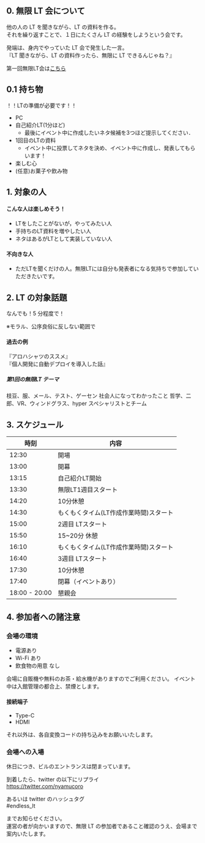 ## 0. 無限 LT 会について

他の人の LT を聞きながら、LT の資料を作る。  
それを繰り返すことで、１日にたくさん LT の経験をしようという会です。

発端は、身内でやっていた LT 会で発生した一言。  
『LT 聞きながら、LT の資料作ったら、無限に LT できるんじゃね？』

第一回無限LT会は[こちら](https://oysters.connpass.com/event/129365/)  

## 0.1 持ち物
！！LTの準備が必要です！！
- PC
- 自己紹介LT(1分ほど)
  - 最後にイベント中に作成したいネタ候補を3つほど提示してください．
- 1回目のLTの資料
  - イベント中に投票してネタを決め、イベント中に作成し、発表してもらいます！
- 楽しむ心
- (任意)お菓子や飲み物

## 1. 対象の人

#### こんな人は楽しめそう！
- LTをしたことがないが，やってみたい人
- 手持ちのLT資料を増やしたい人
- ネタはあるがLTとして実装していない人

#### 不向きな人
- ただLTを聞くだけの人。無限LTには自分も発表者になる気持ちで参加していただきたいです。

## 2. LT の対象話題

なんでも！5 分程度で！

※モラル、公序良俗に反しない範囲で

#### 過去の例

『アロハシャツのススメ』  
『個人開発に自動デプロイを導入した話』

##### 第1回の無限LT テーマ
枝豆、服、メール、テスト、ゲーセン
社会人になってわかったこと
哲学、二郎、VR、ウィンドグラス、hyper
スペシャリストとチーム


## 3. スケジュール
<!-- TODO: 要文言修正 -->
|時刻 | 内容|
|--- | --- |
|12:30 | 開場|
|13:00 | 開幕|
|13:15 | 自己紹介LT開始|
|13:30 | 無限LT1週目スタート|
|14:20 | 10分休憩|
|14:30 | もくもくタイム(LT作成作業時間)スタート|
|15:00 | 2週目 LTスタート|
|15:50 | 15~20分 休憩|
|16:10 | もくもくタイム(LT作成作業時間)スタート|
|16:40 | 3週目 LTスタート|
|17:30 | 10分休憩|
|17:40 | 閉幕（イベントあり）|
|18:00 - 20:00 | 懇親会|

## 4. 参加者への諸注意

### 会場の環境
- 電源あり
- Wi-Fi あり
- 飲食物の用意 なし

会場に自販機や無料のお茶・給水機がありますのでご利用ください。
イベント中は入館管理の都合上、禁煙とします。

#### 接続端子
- Type-C
- HDMI

それ以外は、各自変換コードの持ち込みをお願いいたします。

### 会場への入場
<!-- TODO: 次回の会場のルール追加 -->

休日につき、ビルのエントランスは閉まっています。

到着したら、twitter の以下にリプライ  
https://twitter.com/nyamucoro

あるいは twitter のハッシュタグ  
 #endless_lt

までお知らせください。  
運営の者が向かいますので、無限 LT の参加者であること確認のうえ、会場まで案内いたします。
